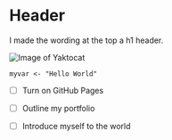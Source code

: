# Header

I made the wording at the top a h1 header.

![Image of Yaktocat](https://octodex.github.com/images/yaktocat.png)

```{r}
myvar <- "Hello World"
```

- [ ] Turn on GitHub Pages
- [ ] Outline my portfolio
- [ ] Introduce myself to the world

